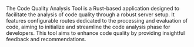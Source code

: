 The Code Quality Analysis Tool is a Rust-based application designed to facilitate the analysis of code quality through a robust server setup. It features configurable routes dedicated to the processing and evaluation of code, aiming to initialize and streamline the code analysis phase for developers. This tool aims to enhance code quality by providing insightful feedback and recommendations.